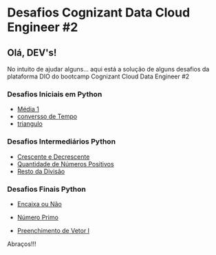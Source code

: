 # Desafios Cognizant Data Cloud Engineer #2

## Olá, DEV's!

No intuito de ajudar alguns... aqui está a solução de alguns desafios da plataforma DIO do bootcamp Cognizant Cloud Data Engineer #2

### Desafios Iniciais em Python
* <a href="https://github.com/benedito80/Desafios-Cognizant-Data-Cloud-Engineer-2/blob/main/Desafios%20Iniciais%20em%20Python/M%C3%A9dia%201.md">Média 1</a>
* <a href="https://github.com/benedito80/Desafios-Cognizant-Data-Cloud-Engineer-2/blob/main/Desafios%20Iniciais%20em%20Python/conversso%20de%20Tempo.md">conversso de Tempo</a>
* <a href="https://github.com/benedito80/Desafios-Cognizant-Data-Cloud-Engineer-2/blob/main/Desafios%20Iniciais%20em%20Python/triangulo.md">triangulo</a>

### Desafios Intermediários Python
* <a href="https://github.com/benedito80/Desafios-Cognizant-Data-Cloud-Engineer-2/blob/main/Desafios%20Intermedi%C3%A1rios%20Python/Crescente%20e%20Decrescente.md">Crescente e Decrescente</a>
* <a href="https://github.com/benedito80/Desafios-Cognizant-Data-Cloud-Engineer-2/blob/main/Desafios%20Intermedi%C3%A1rios%20Python/Quantidade%20de%20N%C3%BAmeros%20Positivos.md">Quantidade de Números Positivos</a>
* <a href="https://github.com/benedito80/Desafios-Cognizant-Data-Cloud-Engineer-2/blob/main/Desafios%20Intermedi%C3%A1rios%20Python/Resto%20da%20Divis%C3%A3o.md">Resto da Divisão</a>



### Desafios Finais Python
* <a href="https://github.com/benedito80/Desafios-Cognizant-Data-Cloud-Engineer-2/blob/main/Desafios%20Finais%20Python/Encaixa%20ou%20N%C3%A3o.md
">Encaixa ou Não</a>

* <a href="https://github.com/benedito80/Desafios-Cognizant-Data-Cloud-Engineer-2/blob/main/Desafios%20Finais%20Python/N%C3%BAmero%20Primo.md
">Número Primo</a>

* <a href="https://github.com/benedito80/Desafios-Cognizant-Data-Cloud-Engineer-2/blob/main/Desafios%20Finais%20Python/Preenchimento%20de%20Vetor%20I.md">Preenchimento de Vetor I</a>


Abraços!!!
